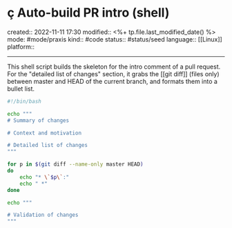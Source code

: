 # ç Auto-build PR intro (shell)
created:: 2022-11-11 17:30
modified:: <%+ tp.file.last_modified_date() %>
mode: #mode/praxis 
kind:: #code
status:: #status/seed
language:: [[Linux]]
platform::
***

This shell script builds the skeleton for the intro comment of a pull request. For the "detailed list of changes" section, it grabs the [[git diff]] (files only) between master and HEAD of the current branch, and formats them into a bullet list. 

```bash
#!/bin/bash

echo """
# Summary of changes

# Context and motivation

# Detailed list of changes
"""

for p in $(git diff --name-only master HEAD)
do
	echo "* \`$p\`:"
	echo " *"
done

echo """

# Validation of changes
"""
```

